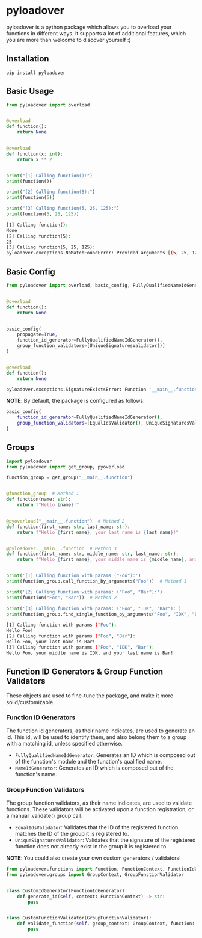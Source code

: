 # pyloadover

pyloadover is a python package which allows you to overload your functions in different ways.
It supports a lot of additional features, which you are more than welcome to discover yourself :)

## Installation

```shell
pip install pyloadover
```

## Basic Usage

```python
from pyloadover import overload


@overload
def function():
    return None


@overload
def function(x: int):
    return x ** 2


print("[1] Calling function():")
print(function())

print("[2] Calling function(5):")
print(function(5))

print("[3] Calling function(5, 25, 125):")
print(function(5, 25, 125))
```

```bash
[1] Calling function():
None
[2] Calling function(5):
25
[3] Calling function(5, 25, 125):
pyloadover.exceptions.NoMatchFoundError: Provided arguments [(5, 25, 125), {}] do not match any signature in group '__main__.function'
```

## Basic Config

```python
from pyloadover import overload, basic_config, FullyQualifiedNameIdGenerator, UniqueSignaturesValidator


@overload
def function():
    return None


basic_config(
    propagate=True,
    function_id_generator=FullyQualifiedNameIdGenerator(),
    group_function_validators=[UniqueSignaturesValidator()]
)


@overload
def function():
    return None
```

```bash
pyloadover.exceptions.SignatureExistsError: Function '__main__.function' signature () already exists in group '__main__.function'
```

__NOTE__: By default, the package is configured as follows:

```bash
basic_config(
    function_id_generator=FullyQualifiedNameIdGenerator(),
    group_function_validators=[EqualIdsValidator(), UniqueSignaturesValidator()]
)
```

## Groups

```python
import pyloadover
from pyloadover import get_group, pyoverload

function_group = get_group("__main__.function")


@function_group  # Method 1
def function(name: str):
    return f"Hello {name}!"


@pyoverload("__main__.function")  # Method 2
def function(first_name: str, last_name: str):
    return f"Hello {first_name}, your last name is {last_name}!"


@pyloadover.__main__.function  # Method 3
def function(first_name: str, middle_name: str, last_name: str):
    return f"Hello {first_name}, your middle name is {middle_name}, and your last name is {last_name}!"


print('[1] Calling function with params ("Foo"):')
print(function_group.call_function_by_arguments("Foo"))  # Method 1

print('[2] Calling function with params: ("Foo", "Bar"):')
print(function("Foo", "Bar"))  # Method 2

print('[3] Calling function with params: ("Foo", "IDK", "Bar"):')
print(function_group.find_single_function_by_arguments("Foo", "IDK", "Bar")("Foo", "IDK", "Bar"))  # Method 3
```

```bash
[1] Calling function with params ("Foo"):
Hello Foo!
[2] Calling function with params ("Foo", "Bar"):
Hello Foo, your last name is Bar!
[3] Calling function with params ("Foo", "IDK", "Bar"):
Hello Foo, your middle name is IDK, and your last name is Bar!
```

## Function ID Generators & Group Function Validators

These objects are used to fine-tune the package, and make it more solid/customizable.

### Function ID Generators

The function id generators, as their name indicates, are used to generate an id. This id, will be used to identify them,
and also belong them to a group with a matching id, unless specified otherwise.

* `FullyQualifiedNameIdGenerator`: Generates an ID which is composed out of the function's module and the function's
  qualified name.
* `NameIdGenerator`: Generates an ID which is composed out of the function's name.

### Group Function Validators

The group function validators, as their name indicates, are used to validate functions. These validators will be
activated upon a function registration, or a manual .validate() group call.

* `EqualIdsValidator`: Validates that the ID of the registered function matches the ID of the group it is registered to.
* `UniqueSignaturesValidator`: Validates that the signature of the registered function does not already exist in the
  group it is registered to.

__NOTE__: You could also create your own custom generators / validators!

```python
from pyloadover.functions import Function, FunctionContext, FunctionIdGenerator
from pyloadover.groups import GroupContext, GroupFunctionValidator


class CustomIdGenerator(FunctionIdGenerator):
    def generate_id(self, context: FunctionContext) -> str:
        pass


class CustomFunctionValidator(GroupFunctionValidator):
    def validate_function(self, group_context: GroupContext, function: Function):
        pass
```